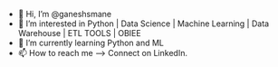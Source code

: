 - 👋 Hi, I’m @ganeshsmane
- 👀 I’m interested in Python | Data Science | Machine Learning | Data Warehouse | ETL TOOLS | OBIEE
- 🌱 I’m currently learning Python and ML
- 📫 How to reach me --> Connect on LinkedIn.

<!---
ganeshsmane/ganeshsmane is a ✨ special ✨ repository because its `README.md` (this file) appears on your GitHub profile.
You can click the Preview link to take a look at your changes.
--->
